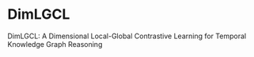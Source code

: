 # DimLGCL
DimLGCL: A Dimensional Local-Global Contrastive Learning for Temporal Knowledge Graph Reasoning
